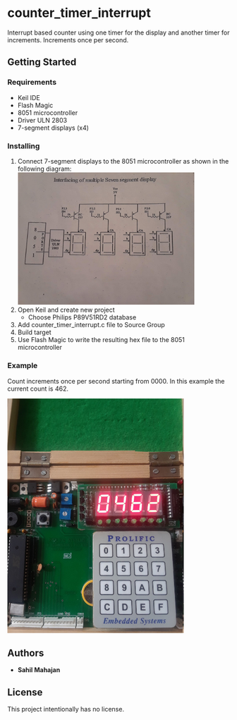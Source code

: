 # counter_timer_interrupt
Interrupt based counter using one timer for the display and another timer for increments. Increments once per second.

## Getting Started

### Requirements
* Keil IDE
* Flash Magic
* 8051 microcontroller
* Driver ULN 2803
* 7-segment displays (x4)

### Installing
1. Connect 7-segment displays to the 8051 microcontroller as shown in the following diagram:
   <img src="7seg_interfacing.jpg" width="400">
1. Open Keil and create new project
   * Choose Philips P89V51RD2 database
1. Add counter_timer_interrupt.c file to Source Group
1. Build target
1. Use Flash Magic to write the resulting hex file to the 8051 microcontroller

### Example

Count increments once per second starting from 0000. In this example the current count is 462.

<img src="counter_timer_interrupt_pic.jpg" width="400">

## Authors

* **Sahil Mahajan**

## License

This project intentionally has no license.


